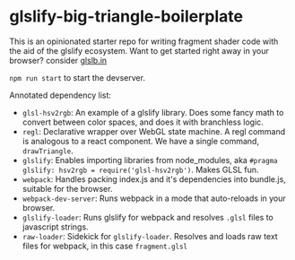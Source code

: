 # glslify-big-triangle-boilerplate

This is an opinionated starter repo for writing fragment shader code with the aid of the glslify ecosystem. Want to get started right away in your browser? consider [glslb.in](http://glslb.in/)

`npm run start` to start the devserver.

Annotated dependency list:

- `glsl-hsv2rgb`: An example of a glslify library. Does some fancy math to convert between color spaces, and does it with branchless logic.
- `regl`:  Declarative wrapper over WebGL state machine. A regl command is analogous to a react component. We have a single command, `drawTriangle`.
- `glslify`: Enables importing libraries from node_modules, aka `#pragma glslify: hsv2rgb = require('glsl-hsv2rgb')`. Makes GLSL fun.
- `webpack`:  Handles packing index.js and it's dependencies into bundle.js, suitable for the browser.
- `webpack-dev-server`: Runs webpack in a mode that auto-reloads in your browser.
- `glslify-loader`: Runs glslify for webpack and resolves `.glsl` files to javascript strings.
- `raw-loader`: Sidekick for `glslify-loader`. Resolves and loads raw text files for webpack, in this case `fragment.glsl`
